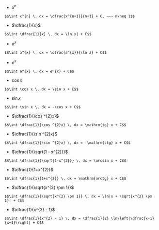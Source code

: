 - $x^{n}$
```spoiler-markdown
$$\int x^{n} \, dx = \dfrac{x^{n+1}}{n+1} + C, ~~~ n\neq 1$$
```

- $\dfrac{1}{x}$
```spoiler-markdown
$$\int \dfrac{1}{x} \, dx = \ln|x| + C$$
```

- $a^{x}$
```spoiler-markdown
$$\int a^{x} \, dx = \dfrac{a^{x}}{\ln a} + C$$
```

- $e^{x}$
```spoiler-markdown
$$\int e^{x} \, dx = e^{x} + C$$
```

- $\cos x$
```spoiler-markdown
$$\int \cos x \, dx = \sin x + C$$
```

- $\sin x$
```spoiler-markdown
$$\int \sin x \, dx = -\cos x + C$$
```

- $\dfrac{1}{\cos ^{2}x}$
```spoiler-markdown
$$\int \dfrac{1}{\cos ^{2}x} \, dx = \mathrm{tg} x + C$$
```

- $\dfrac{1}{\sin ^{2}x}$
```spoiler-markdown
$$\int \dfrac{1}{\sin ^{2}x} \, dx = -\mathrm{ctg} x + C$$
```

- $\dfrac{1}{\sqrt{1 - x^{2}}}$
```spoiler-markdown
$$\int \dfrac{1}{\sqrt{1-x^{2}}} \, dx = \arcsin x + C$$
```

- $\dfrac{1}{1+x^{2}}$
```spoiler-markdown
$$\int \dfrac{1}{1+x^{2}} \, dx = \mathrm{arctg} x + C$$
```

- $\dfrac{1}{\sqrt{x^{2} \pm 1}}$
```spoiler-markdown
$$\int \dfrac{1}{\sqrt{x^{2} \pm 1}} \, dx = \ln|x + \sqrt{x^{2} \pm 1}| + C$$
```

- $\dfrac{1}{x^{2} - 1}$
```spoiler-markdown
$$\int \dfrac{1}{x^{2} - 1} \, dx = \dfrac{1}{2} \ln\left|\dfrac{x-1}{x+1}\right| + C$$
```